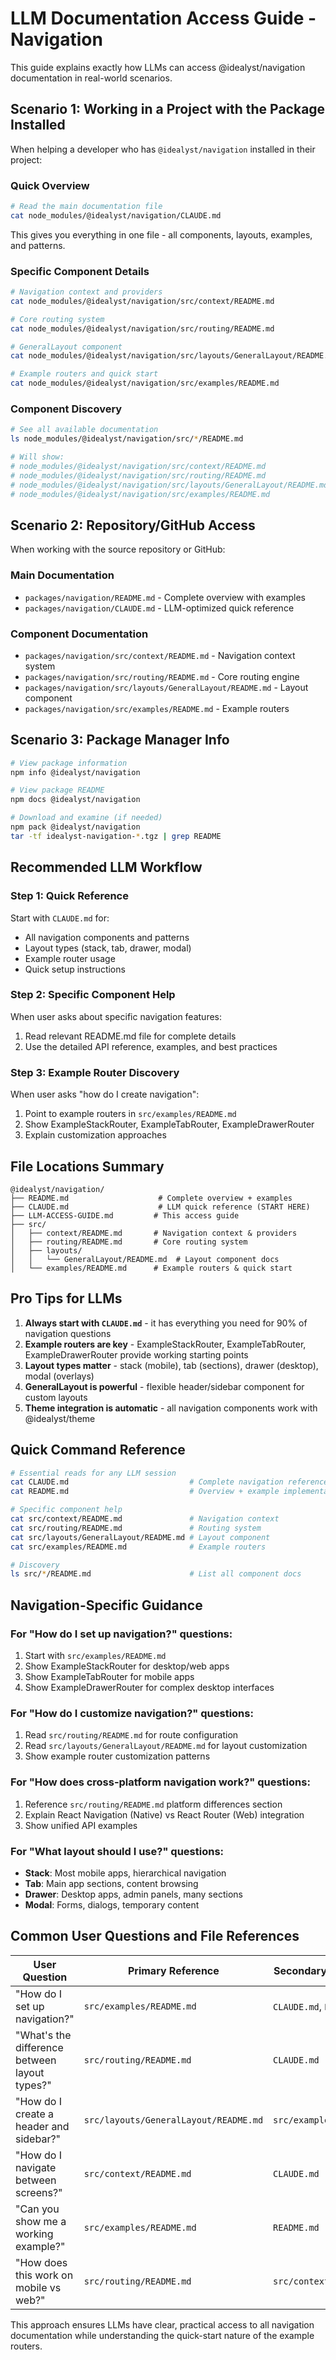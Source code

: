 # LLM Documentation Access Guide - Navigation

This guide explains exactly how LLMs can access @idealyst/navigation documentation in real-world scenarios.

## Scenario 1: Working in a Project with the Package Installed

When helping a developer who has `@idealyst/navigation` installed in their project:

### Quick Overview
```bash
# Read the main documentation file
cat node_modules/@idealyst/navigation/CLAUDE.md
```
This gives you everything in one file - all components, layouts, examples, and patterns.

### Specific Component Details
```bash
# Navigation context and providers
cat node_modules/@idealyst/navigation/src/context/README.md

# Core routing system
cat node_modules/@idealyst/navigation/src/routing/README.md

# GeneralLayout component
cat node_modules/@idealyst/navigation/src/layouts/GeneralLayout/README.md

# Example routers and quick start
cat node_modules/@idealyst/navigation/src/examples/README.md
```

### Component Discovery
```bash
# See all available documentation
ls node_modules/@idealyst/navigation/src/*/README.md

# Will show:
# node_modules/@idealyst/navigation/src/context/README.md
# node_modules/@idealyst/navigation/src/routing/README.md
# node_modules/@idealyst/navigation/src/layouts/GeneralLayout/README.md
# node_modules/@idealyst/navigation/src/examples/README.md
```

## Scenario 2: Repository/GitHub Access

When working with the source repository or GitHub:

### Main Documentation
- `packages/navigation/README.md` - Complete overview with examples
- `packages/navigation/CLAUDE.md` - LLM-optimized quick reference

### Component Documentation
- `packages/navigation/src/context/README.md` - Navigation context system
- `packages/navigation/src/routing/README.md` - Core routing engine
- `packages/navigation/src/layouts/GeneralLayout/README.md` - Layout component
- `packages/navigation/src/examples/README.md` - Example routers

## Scenario 3: Package Manager Info

```bash
# View package information
npm info @idealyst/navigation

# View package README
npm docs @idealyst/navigation

# Download and examine (if needed)
npm pack @idealyst/navigation
tar -tf idealyst-navigation-*.tgz | grep README
```

## Recommended LLM Workflow

### Step 1: Quick Reference
Start with `CLAUDE.md` for:
- All navigation components and patterns
- Layout types (stack, tab, drawer, modal)
- Example router usage
- Quick setup instructions

### Step 2: Specific Component Help
When user asks about specific navigation features:
1. Read relevant README.md file for complete details
2. Use the detailed API reference, examples, and best practices

### Step 3: Example Router Discovery
When user asks "how do I create navigation":
1. Point to example routers in `src/examples/README.md`
2. Show ExampleStackRouter, ExampleTabRouter, ExampleDrawerRouter
3. Explain customization approaches

## File Locations Summary

```
@idealyst/navigation/
├── README.md                    # Complete overview + examples
├── CLAUDE.md                    # LLM quick reference (START HERE)
├── LLM-ACCESS-GUIDE.md         # This access guide
├── src/
│   ├── context/README.md       # Navigation context & providers
│   ├── routing/README.md       # Core routing system
│   ├── layouts/
│   │   └── GeneralLayout/README.md  # Layout component docs
│   └── examples/README.md      # Example routers & quick start
```

## Pro Tips for LLMs

1. **Always start with `CLAUDE.md`** - it has everything you need for 90% of navigation questions
2. **Example routers are key** - ExampleStackRouter, ExampleTabRouter, ExampleDrawerRouter provide working starting points
3. **Layout types matter** - stack (mobile), tab (sections), drawer (desktop), modal (overlays)
4. **GeneralLayout is powerful** - flexible header/sidebar component for custom layouts
5. **Theme integration is automatic** - all navigation components work with @idealyst/theme

## Quick Command Reference

```bash
# Essential reads for any LLM session
cat CLAUDE.md                           # Complete navigation reference
cat README.md                           # Overview + example implementations

# Specific component help
cat src/context/README.md               # Navigation context
cat src/routing/README.md               # Routing system
cat src/layouts/GeneralLayout/README.md # Layout component
cat src/examples/README.md              # Example routers

# Discovery
ls src/*/README.md                      # List all component docs
```

## Navigation-Specific Guidance

### For "How do I set up navigation?" questions:
1. Start with `src/examples/README.md`
2. Show ExampleStackRouter for desktop/web apps
3. Show ExampleTabRouter for mobile apps
4. Show ExampleDrawerRouter for complex desktop interfaces

### For "How do I customize navigation?" questions:
1. Read `src/routing/README.md` for route configuration
2. Read `src/layouts/GeneralLayout/README.md` for layout customization
3. Show example router customization patterns

### For "How does cross-platform navigation work?" questions:
1. Reference `src/routing/README.md` platform differences section
2. Explain React Navigation (Native) vs React Router (Web) integration
3. Show unified API examples

### For "What layout should I use?" questions:
- **Stack**: Most mobile apps, hierarchical navigation
- **Tab**: Main app sections, content browsing  
- **Drawer**: Desktop apps, admin panels, many sections
- **Modal**: Forms, dialogs, temporary content

## Common User Questions and File References

| User Question | Primary Reference | Secondary References |
|---------------|------------------|---------------------|
| "How do I set up navigation?" | `src/examples/README.md` | `CLAUDE.md`, `README.md` |
| "What's the difference between layout types?" | `src/routing/README.md` | `CLAUDE.md` |
| "How do I create a header and sidebar?" | `src/layouts/GeneralLayout/README.md` | `src/examples/README.md` |
| "How do I navigate between screens?" | `src/context/README.md` | `CLAUDE.md` |
| "Can you show me a working example?" | `src/examples/README.md` | `README.md` |
| "How does this work on mobile vs web?" | `src/routing/README.md` | `src/context/README.md` |

This approach ensures LLMs have clear, practical access to all navigation documentation while understanding the quick-start nature of the example routers.
